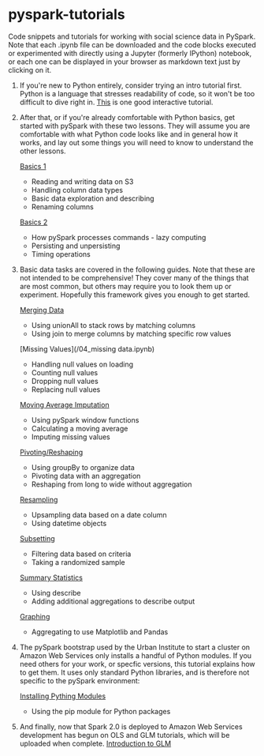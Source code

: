 # pyspark-tutorials
Code snippets and tutorials for working with social science data in PySpark.
Note that each .ipynb file can be downloaded and the code blocks executed or
experimented with directly using a Jupyter (formerly IPython) notebook, or
each one can be displayed in your browser as markdown text just by clicking on
it.

1. If you're new to Python entirely, consider trying an intro tutorial first. 
Python is a language that stresses readability of code, so it won't be too
difficult to dive right in.  [This](http://www.learnpython.org/en/Hello%2C_World%21 "Interactive Python Tutorial") is one good interactive tutorial.


2. After that, or if you're already comfortable with Python basics, get started
with pySpark with these two lessons.  They will assume you are comfortable with 
what Python code looks like and in general how it works, and lay out some things 
you will need to know to understand the other lessons.

   [Basics 1](/01_pyspark-basics-1.ipynb)
      * Reading and writing data on S3
      * Handling column data types
      * Basic data exploration and describing
      * Renaming columns
      
   [Basics 2](/02_pyspark-basics-2.ipynb)
      * How pySpark processes commands - lazy computing
      * Persisting and unpersisting
      * Timing operations

3. Basic data tasks are covered in the following guides.  Note that these are not
intended to be comprehensive!  They cover many of the things that are most
common, but others may require you to look them up or experiment.  Hopefully this 
framework gives you enough to get started.

   [Merging Data](/03_merging.ipynb)
      * Using unionAll to stack rows by matching columns
      * Using join to merge columns by matching specific row values
      
   [Missing Values](/04_missing data.ipynb)
      * Handling null values on loading
      * Counting null values
      * Dropping null values
      * Replacing null values
      
   [Moving Average Imputation](/05_moving-average-imputation.ipynb)
      * Using pySpark window functions
      * Calculating a moving average
      * Imputing missing values
   
   [Pivoting/Reshaping](/06_pivoting.ipynb)
      * Using groupBy to organize data
      * Pivoting data with an aggregation
      * Reshaping from long to wide without aggregation
   
   [Resampling](/07_resampling.ipynb)
      * Upsampling data based on a date column
      * Using datetime objects      
   
   [Subsetting](/08_subsetting.ipynb)
      * Filtering data based on criteria
      * Taking a randomized sample
   
   [Summary Statistics](/09_summary-statistics.ipynb)
      * Using describe
      * Adding additional aggregations to describe output
   
   [Graphing](/10_graphing.ipynb)
      * Aggregating to use Matplotlib and Pandas
   
4. The pySpark bootstrap used by the Urban Institute to start a cluster on Amazon
Web Services only installs a handful of Python modules.  If you need others for your
work, or specfic versions, this tutorial explains how to get them.  It uses only 
standard Python libraries, and is therefore not specific to the pySpark environment:

   [Installing Pything Modules](/11_installing-python-modules.ipynb)
      * Using the pip module for Python packages

5. And finally, now that Spark 2.0 is deployed to Amazon Web Services development has
begun on OLS and GLM tutorials, which will be uploaded when complete.
   [Introduction to GLM](/12_GLM.ipynb)
